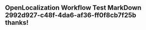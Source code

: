 <properties
ms.topic="hero-topic1"
ms.test1="hero-topic"
ms.test2="test"/>

## OpenLocalization Workflow Test MarkDown 2992d927-c48f-4da6-af36-ff0f8cb7f25b thanks!
